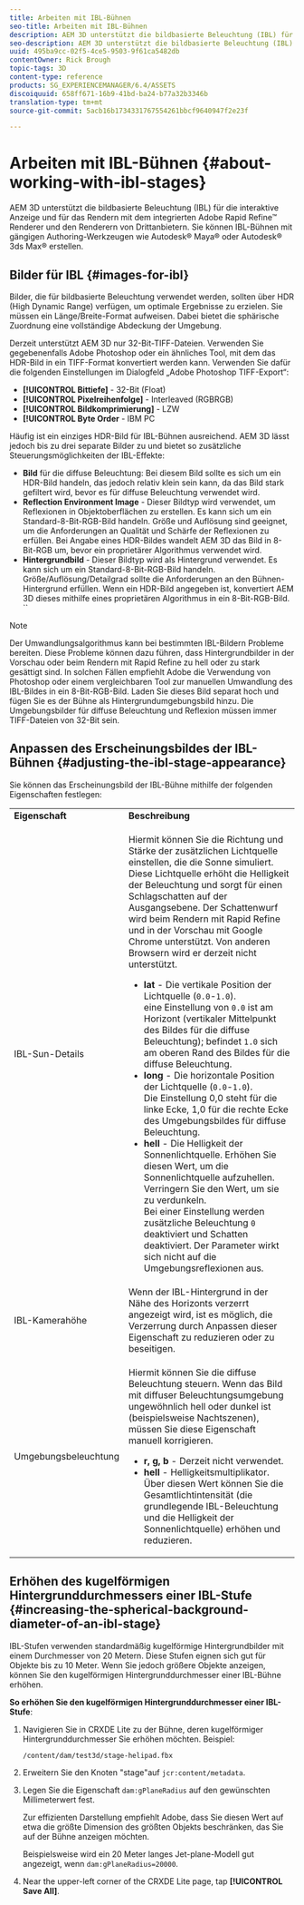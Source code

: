 ```yaml
---
title: Arbeiten mit IBL-Bühnen
seo-title: Arbeiten mit IBL-Bühnen
description: AEM 3D unterstützt die bildbasierte Beleuchtung (IBL) für die interaktive Anzeige und für das Rendern mit dem integrierten Adobe Rapid Refine™ Renderer und den Renderern von Drittanbietern.
seo-description: AEM 3D unterstützt die bildbasierte Beleuchtung (IBL) für die interaktive Anzeige und für das Rendern mit dem integrierten Adobe Rapid Refine™ Renderer und den Renderern von Drittanbietern.
uuid: 495ba9cc-02f5-4ce5-9503-9f61ca5482db
contentOwner: Rick Brough
topic-tags: 3D
content-type: reference
products: SG_EXPERIENCEMANAGER/6.4/ASSETS
discoiquuid: 658ff671-16b9-41bd-ba24-b77a32b3346b
translation-type: tm+mt
source-git-commit: 5acb16b1734331767554261bbcf9640947f2e23f

---
```



# Arbeiten mit IBL-Bühnen {#about-working-with-ibl-stages}

AEM 3D unterstützt die bildbasierte Beleuchtung (IBL) für die interaktive Anzeige und für das Rendern mit dem integrierten Adobe Rapid Refine™ Renderer und den Renderern von Drittanbietern. Sie können IBL-Bühnen mit gängigen Authoring-Werkzeugen wie Autodesk® Maya® oder Autodesk® 3ds Max® erstellen.

## Bilder für IBL {#images-for-ibl}

Bilder, die für bildbasierte Beleuchtung verwendet werden, sollten über HDR (High Dynamic Range) verfügen, um optimale Ergebnisse zu erzielen. Sie müssen ein Länge/Breite-Format aufweisen. Dabei bietet die sphärische Zuordnung eine vollständige Abdeckung der Umgebung.

Derzeit unterstützt AEM 3D nur 32-Bit-TIFF-Dateien. Verwenden Sie gegebenenfalls Adobe Photoshop oder ein ähnliches Tool, mit dem das HDR-Bild in ein TIFF-Format konvertiert werden kann. Verwenden Sie dafür die folgenden Einstellungen im Dialogfeld „Adobe Photoshop TIFF-Export“:

* **[!UICONTROL Bittiefe]** - 32-Bit (Float)
* **[!UICONTROL Pixelreihenfolge]** - Interleaved (RGBRGB)
* **[!UICONTROL Bildkomprimierung]** - LZW
* **[!UICONTROL Byte Order** - IBM PC

Häufig ist ein einziges HDR-Bild für IBL-Bühnen ausreichend. AEM 3D lässt jedoch bis zu drei separate Bilder zu und bietet so zusätzliche Steuerungsmöglichkeiten der IBL-Effekte:

* **Bild** für die diffuse Beleuchtung: Bei diesem Bild sollte es sich um ein HDR-Bild handeln, das jedoch relativ klein sein kann, da das Bild stark gefiltert wird, bevor es für diffuse Beleuchtung verwendet wird.
* **Reflection Environment Image** - Dieser Bildtyp wird verwendet, um Reflexionen in Objektoberflächen zu erstellen. Es kann sich um ein Standard-8-Bit-RGB-Bild handeln. Größe und Auflösung sind geeignet, um die Anforderungen an Qualität und Schärfe der Reflexionen zu erfüllen. Bei Angabe eines HDR-Bildes wandelt AEM 3D das Bild in 8-Bit-RGB um, bevor ein proprietärer Algorithmus verwendet wird.
* **Hintergrundbild** - Dieser Bildtyp wird als Hintergrund verwendet. Es kann sich um ein Standard-8-Bit-RGB-Bild handeln. Größe/Auflösung/Detailgrad sollte die Anforderungen an den Bühnen-Hintergrund erfüllen. Wenn ein HDR-Bild angegeben ist, konvertiert AEM 3D dieses mithilfe eines proprietären Algorithmus in ein 8-Bit-RGB-Bild. ``

>[!NOTE]
>
>Der Umwandlungsalgorithmus kann bei bestimmten IBL-Bildern Probleme bereiten. Diese Probleme können dazu führen, dass Hintergrundbilder in der Vorschau oder beim Rendern mit Rapid Refine zu hell oder zu stark gesättigt sind. In solchen Fällen empfiehlt Adobe die Verwendung von Photoshop oder einem vergleichbaren Tool zur manuellen Umwandlung des IBL-Bildes in ein 8-Bit-RGB-Bild. Laden Sie dieses Bild separat hoch und fügen Sie es der Bühne als Hintergrundumgebungsbild hinzu. Die Umgebungsbilder für diffuse Beleuchtung und Reflexion müssen immer TIFF-Dateien von 32-Bit sein.

## Anpassen des Erscheinungsbildes der IBL-Bühnen {#adjusting-the-ibl-stage-appearance}

Sie können das Erscheinungsbild der IBL-Bühne mithilfe der folgenden Eigenschaften festlegen:

<table> 
 <tbody> 
  <tr> 
   <td><strong>Eigenschaft</strong><br /> </td> 
   <td><strong>Beschreibung</strong></td> 
  </tr> 
  <tr> 
   <td>IBL-Sun-Details</td> 
   <td><p>Hiermit können Sie die Richtung und Stärke der zusätzlichen Lichtquelle einstellen, die die Sonne simuliert. <span class="diff-html-added">Diese Lichtquelle erhöht die Helligkeit der Beleuchtung und sorgt für einen Schlagschatten auf der Ausgangsebene. Der Schattenwurf wird beim Rendern mit Rapid Refine und in der Vorschau mit Google Chrome unterstützt. Von anderen Browsern wird er derzeit nicht unterstützt.</span></p> 
    <ul> 
     <li><strong>lat</strong> - Die vertikale Position der Lichtquelle (<code>0.0</code>-<code>1.0</code>).<br /> eine Einstellung von <code>0.0</code> ist am Horizont (vertikaler Mittelpunkt des Bildes für die diffuse Beleuchtung); befindet <code>1.0</code> sich am oberen Rand des Bildes für die diffuse Beleuchtung.</li> 
     <li><strong>long</strong> - Die horizontale Position der Lichtquelle (<code>0.0</code>-<code>1.0</code>).<br /> Die Einstellung 0,0 steht für die linke Ecke, 1,0 für die rechte Ecke des Umgebungsbildes für diffuse Beleuchtung.<br /> </li> 
     <li><strong>hell</strong> - Die Helligkeit der Sonnenlichtquelle. Erhöhen Sie diesen Wert, um die Sonnenlichtquelle aufzuhellen. Verringern Sie den Wert, um sie zu verdunkeln. <br /> Bei einer Einstellung werden zusätzliche Beleuchtung <code>0</code> deaktiviert und Schatten deaktiviert. Der Parameter wirkt sich nicht auf die Umgebungsreflexionen aus.<br /> </li> 
    </ul> </td> 
  </tr> 
  <tr> 
   <td>IBL-Kamerahöhe</td> 
   <td>Wenn der IBL-Hintergrund in der Nähe des Horizonts verzerrt angezeigt wird, ist es möglich, die Verzerrung durch Anpassen dieser Eigenschaft zu reduzieren oder zu beseitigen. <br /> </td> 
  </tr> 
  <tr> 
   <td>Umgebungsbeleuchtung</td> 
   <td><p><span class="diff-html-added">Hiermit können Sie die diffuse Beleuchtung steuern. Wenn das Bild mit diffuser Beleuchtungsumgebung ungewöhnlich hell oder dunkel ist (beispielsweise Nachtszenen), müssen Sie diese Eigenschaft manuell korrigieren.</span></p> 
    <ul> 
     <li><strong>r, g, b</strong> - Derzeit nicht verwendet.</li> 
     <li><strong>hell</strong> - <span class="diff-html-added">Helligkeitsmultiplikator. Über diesen Wert können Sie die Gesamtlichtintensität (die grundlegende IBL-Beleuchtung und die Helligkeit der Sonnenlichtquelle) erhöhen und reduzieren.</span></li> 
    </ul> </td> 
  </tr> 
 </tbody> 
</table>

## Erhöhen des kugelförmigen Hintergrunddurchmessers einer IBL-Stufe {#increasing-the-spherical-background-diameter-of-an-ibl-stage}

IBL-Stufen verwenden standardmäßig kugelförmige Hintergrundbilder mit einem Durchmesser von 20 Metern. Diese Stufen eignen sich gut für Objekte bis zu 10 Meter. Wenn Sie jedoch größere Objekte anzeigen, können Sie den kugelförmigen Hintergrunddurchmesser einer IBL-Bühne erhöhen.

**So erhöhen Sie den kugelförmigen Hintergrunddurchmesser einer IBL-Stufe**:

1. Navigieren Sie in CRXDE Lite zu der Bühne, deren kugelförmiger Hintergrunddurchmesser Sie erhöhen möchten. Beispiel:

   `/content/dam/test3d/stage-helipad.fbx`

1. Erweitern Sie den Knoten &quot;stage&quot;auf `jcr:content/metadata`.
1. Legen Sie die Eigenschaft `dam:gPlaneRadius` auf den gewünschten Millimeterwert fest.

   Zur effizienten Darstellung empfiehlt Adobe, dass Sie diesen Wert auf etwa die größte Dimension des größten Objekts beschränken, das Sie auf der Bühne anzeigen möchten.

   Beispielsweise wird ein 20 Meter langes Jet-plane-Modell gut angezeigt, wenn `dam:gPlaneRadius=20000`.

1. Near the upper-left corner of the CRXDE Lite page, tap **[!UICONTROL Save All]**.

